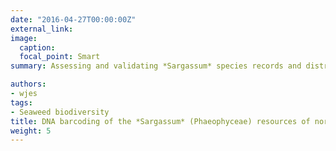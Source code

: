 ```yaml
---
date: "2016-04-27T00:00:00Z"
external_link:
image:
  caption:
  focal_point: Smart
summary: Assessing and validating *Sargassum* species records and distribution in northern Philippines. Funded by the University of the Philippines System Enhanced Creative Work and Research Grant (ECWRG 2018-02-010).

authors:
- wjes
tags:
- Seaweed biodiversity
title: DNA barcoding of the *Sargassum* (Phaeophyceae) resources of northern Philippines
weight: 5
---
```

